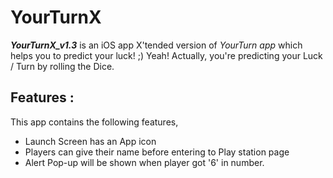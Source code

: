 # YourTurnX
***YourTurnX_v1.3*** is an iOS app X'tended version of *YourTurn app* which helps you to predict your luck! ;) 
Yeah! Actually, you're predicting your Luck / Turn by rolling the Dice. 

## Features :
This app contains the following features,
- Launch Screen has an App icon
- Players can give their name before entering to Play station page
- Alert Pop-up will be shown when player got '6' in number.
